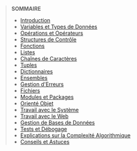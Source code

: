 > **SOMMAIRE**
> + [Introduction](COURS/cours-python.md#Introduction-à-Python)
> + [Variables et Types de Données](COURS/cours-python.md#Variables-et-Types-de-Données-en-Python)
> + [Opérations et Opérateurs](COURS/cours-python.md#Opérations-et-Opérateurs-en-Python)
> + [Structures de Contrôle](COURS/cours-python.md#Structures-de-Contrôle-en-Python)
> + [Fonctions](COURS/cours-python.md#Fonctions-en-Python)
> + [Listes](COURS/cours-python.md#Listes-en-Python)
> + [Chaînes de Caractères](COURS/cours-python.md#Chaînes-de-Caractères-en-Python)
> + [Tuples](COURS/cours-python.md#Tuples-en-Python)
> + [Dictionnaires](COURS/cours-python.md#Dictionnaires-en-Python)
> + [Ensembles](COURS/cours-python.md#Ensembles-en-Python)
> + [Gestion d'Erreurs](COURS/cours-python.md#Gestion-d'Erreurs-en-Python)
> + [Fichiers](COURS/cours-python.md#Manipulation-de-Fichiers-en-Python)
> + [Modules et Packages](COURS/cours-python.md#Modules-et-Packages-en-Python)
> + [Orienté Objet](COURS/cours-python.md#Programmation-Orientée-Objet-en-Python)
> + [Travail avec le Système](COURS/cours-python.md#Travail-avec-le-Système-en-Python)
> + [Travail avec le Web](COURS/cours-python.md#Travail-avec-le-Web-en-Python)
> + [Gestion de Bases de Données](COURS/cours-python.md#Gestion-de-Bases-de-Données-en-Python)
> + [Tests et Débogage](COURS/cours-python.md#Tests-et-Débogage-en-Python)
> + [Explications sur la Complexité Algorithmique](COURS/cours-python.md#Complexité-Algorithmique-en-Python)
> + [Conseils et Astuces](COURS/cours-python.md#Conseils-et-Astuces-en-Programmation-Python)
